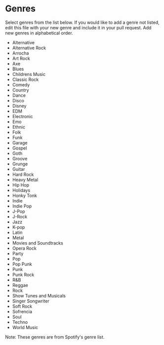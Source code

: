 # Genres

Select genres from the list below. If you would like to add a genre not listed, edit this file with your new genre and include it in your pull request. Add new genres in alphabetical order. 

* Alternative
* Alternative Rock
* Arrocha
* Art Rock
* Axe
* Blues
* Childrens Music
* Classic Rock
* Comedy
* Country
* Dance
* Disco
* Disney
* EDM
* Electronic
* Emo
* Ethnic
* Folk
* Funk
* Garage
* Gospel
* Goth
* Groove
* Grunge
* Guitar
* Hard Rock
* Heavy Metal
* Hip Hop
* Holidays
* Honky Tonk
* Indie
* Indie Pop
* J-Pop
* J-Rock
* Jazz
* K-pop
* Latin
* Metal
* Movies and Soundtracks
* Opera Rock
* Party
* Pop
* Pop Punk
* Punk
* Punk Rock
* R&B
* Reggae
* Rock
* Show Tunes and Musicals
* Singer Songwriter
* Soft Rock
* Sofrencia
* Soul
* Techno
* World Music

Note: These genres are from Spotify's genre list.
